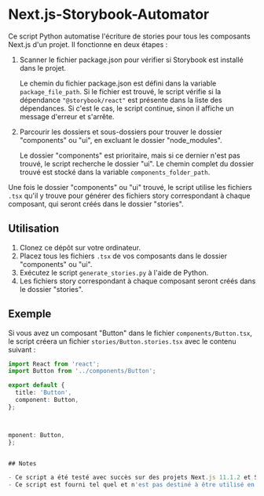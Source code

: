 # Next.js-Storybook-Automator

Ce script Python automatise l'écriture de stories pour tous les composants Next.js d'un projet. Il fonctionne en deux étapes :

1. Scanner le fichier package.json pour vérifier si Storybook est installé dans le projet. 

   Le chemin du fichier package.json est défini dans la variable `package_file_path`. Si le fichier est trouvé, le script vérifie si la dépendance `"@storybook/react"` est présente dans la liste des dépendances. Si c'est le cas, le script continue, sinon il affiche un message d'erreur et s'arrête.

2. Parcourir les dossiers et sous-dossiers pour trouver le dossier "components" ou "ui", en excluant le dossier "node_modules".

   Le dossier "components" est prioritaire, mais si ce dernier n'est pas trouvé, le script recherche le dossier "ui". Le chemin complet du dossier trouvé est stocké dans la variable `components_folder_path`.

Une fois le dossier "components" ou "ui" trouvé, le script utilise les fichiers `.tsx` qu'il y trouve pour générer des fichiers story correspondant à chaque composant, qui seront créés dans le dossier "stories".

## Utilisation

1. Clonez ce dépôt sur votre ordinateur.
2. Placez tous les fichiers `.tsx` de vos composants dans le dossier "components" ou "ui".
3. Exécutez le script `generate_stories.py` à l'aide de Python.
4. Les fichiers story correspondant à chaque composant seront créés dans le dossier "stories".

## Exemple

Si vous avez un composant "Button" dans le fichier `components/Button.tsx`, le script créera un fichier `stories/Button.stories.tsx` avec le contenu suivant :

```typescript
import React from 'react';
import Button from '../components/Button';

export default {
  title: 'Button',
  component: Button,
};



mponent: Button,
};


## Notes 

- Ce script a été testé avec succès sur des projets Next.js 11.1.2 et Storybook 6.3.13.
- Ce script est fourni tel quel et n'est pas destiné à être utilisé en production. 

